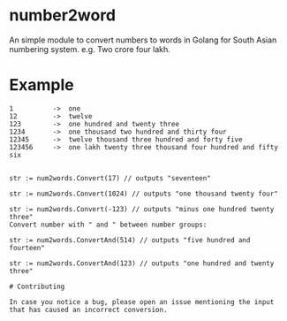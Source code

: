 # number2word

An simple module to convert numbers to words in Golang for South Asian numbering system. e.g. Two crore four lakh.

# Example

```golang
1          ->  one
12         ->  twelve
123        ->  one hundred and twenty three
1234       ->  one thousand two hundred and thirty four
12345      ->  twelve thousand three hundred and forty five
123456     ->  one lakh twenty three thousand four hundred and fifty six


str := num2words.Convert(17) // outputs "seventeen"

str := num2words.Convert(1024) // outputs "one thousand twenty four"

str := num2words.Convert(-123) // outputs "minus one hundred twenty three"
Convert number with " and " between number groups:

str := num2words.ConvertAnd(514) // outputs "five hundred and fourteen"

str := num2words.ConvertAnd(123) // outputs "one hundred and twenty three"

# Contributing

In case you notice a bug, please open an issue mentioning the input that has caused an incorrect conversion.